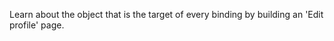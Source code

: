 ﻿---
Title: DataContext
Image: /images/Icons/ico-lesson-2.svg
Status: Released
---

Learn about the object that is the target of every binding by building an 'Edit profile' page.
